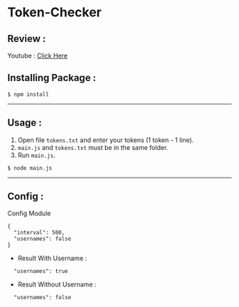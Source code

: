 # Token-Checker
## Review :
Youtube : [Click Here](https://www.youtube.com/watch?v=vvqxKFmdMd4)
## Installing Package :
```console
$ npm install
```
***
## Usage :
1. Open file `tokens.txt` and enter your tokens (1 token - 1 line).
2. `main.js` and `tokens.txt` must be in the same folder.
3. Run `main.js`.
```console
$ node main.js
```
***
## Config :
Config Module
```console
{
  "interval": 500,
  "usernames": false
}
```
* Result With Username : 
```
  "usernames": true
```
* Result Without Username : 
```
  "usernames": false
```
